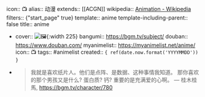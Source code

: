 icon:: 📺
alias:: 动漫
extends:: [[ACGN]]
wikipedia:: [Animation - Wikipedia](https://en.wikipedia.org/wiki/Animation)
filters:: {"start_page" true}
template:: anime
template-including-parent:: false
title:: anime

  - cover:: ![🖼](){:width 225}
    bangumi:: https://bgm.tv/subject/
    douban:: https://www.douban.com/
    myanimelist:: https://myanimelist.net/anime/
    icon:: 📺
    tags:: #animelist
    created:: ``{ ref(date.now.format('YYYYMMDD')) }``
- > 我就是喜欢纸片人。他们是点阵、是数据、这种事情我知道。
  那你喜欢的那个男孩又是什么? 蛋白质? 钙?
  重要的是充满爱的心啊。
  — 桂木桂馬, https://bgm.tv/character/780